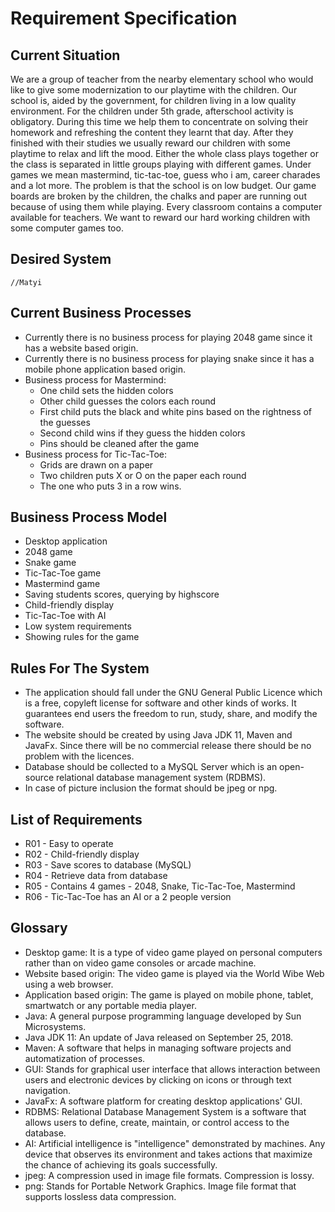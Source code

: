 # Requirement Specification

## Current Situation
We are a group of teacher from the nearby elementary school who would like to give some modernization to our playtime with the children. Our school is, aided by the government, for children living in a low quality environment. For the children under 5th grade, afterschool activity is obligatory. During this time we help them to concentrate on solving their homework and refreshing the content they learnt that day. After they finished with their studies we usually reward our children with some playtime to relax and lift the mood. Either the whole class plays together or the class is separated in little groups playing with different games. Under games we mean mastermind, tic-tac-toe, guess who i am, career charades and a lot more. The problem is that the school is on low budget. Our game boards are broken by the children, the chalks and paper are running out because of using them while playing. Every classroom contains a computer available for teachers. We want to reward our hard working children with some computer games too.

## Desired System
    //Matyi

## Current Business Processes
* Currently there is no business process for playing 2048 game since it has a website based origin.
* Currently there is no business process for playing snake since it has a mobile phone application based origin.
* Business process for Mastermind:
    * One child sets the hidden colors
    * Other child guesses the colors each round
    * First child puts the black and white pins based on the rightness of the guesses
    * Second child wins if they guess the hidden colors
    * Pins should be cleaned after the game
* Business process for Tic-Tac-Toe:
    * Grids are drawn on a paper
    * Two children puts X or O on the paper each round
    * The one who puts 3 in a row wins.

## Business Process Model
* Desktop application
* 2048 game
* Snake game
* Tic-Tac-Toe game
* Mastermind game
* Saving students scores, querying by highscore
* Child-friendly display
* Tic-Tac-Toe with AI
* Low system requirements
* Showing rules for the game

## Rules For The System
* The application should fall under the GNU General Public Licence which is a free, copyleft license for software and other kinds of works. It guarantees end users the freedom to run, study, share, and modify the software.
* The website should be created by using Java JDK 11, Maven and JavaFx. Since there will be no commercial release there should be no problem with the licences.
* Database should be collected to a MySQL Server which is an open-source relational database management system (RDBMS).
* In case of picture inclusion the format should be jpeg or npg.
 
## List of Requirements
* R01 - Easy to operate
* R02 - Child-friendly display
* R03 - Save scores to database (MySQL)
* R04 - Retrieve data from database
* R05 - Contains 4 games - 2048, Snake, Tic-Tac-Toe, Mastermind
* R06 - Tic-Tac-Toe has an AI or a 2 people version

## Glossary
* Desktop game: It is a type of video game played on personal computers rather than on video game consoles or arcade machine.
* Website based origin: The video game is played via the World Wibe Web using a web browser.
* Application based origin: The game is played on mobile phone, tablet, smartwatch or any portable media player.
* Java: A general purpose programming language developed by Sun Microsystems.
* Java JDK 11: An update of Java released on September 25, 2018.
* Maven: A software that helps in managing software projects and automatization of processes.
* GUI: Stands for graphical user interface that allows interaction between users and electronic devices by clicking on icons or through text navigation.
* JavaFx: A software platform for creating desktop applications' GUI.
* RDBMS: Relational Database Management System is a software that allows users to define, create, maintain, or control access to the database.
* AI: Artificial intelligence is "intelligence" demonstrated by machines. Any device that observes its environment and takes actions that maximize the chance of achieving its goals successfully.
* jpeg: A compression used in image file formats. Compression is lossy.
* png: Stands for Portable Network Graphics. Image file format that supports lossless data compression.